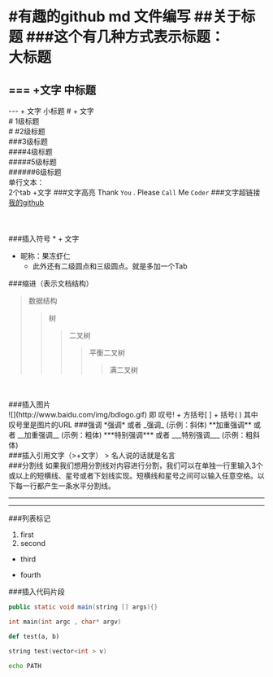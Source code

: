 #有趣的github md 文件编写
##关于标题
###这个有几种方式表示标题：<br>
大标题
===
=== +文字
中标题
---
--- + 文字
小标题
\# + 文字 <br>
\# 1级标题 <br>
\# #2级标题 <br>
\###3级标题 <br>
\####4级标题 <br>
\#####5级标题 <br>
\######6级标题 <br>
单行文本：<br>
2个tab +文字
###文字高亮
Thank `You` . Please `Call` Me `Coder`
###文字超链接
[我的github](https://github.com/yqyao/MyGit "悬停显示")
<br>
<br>
<br>
<br>
###插入符号
\* + 文字
* 昵称：果冻虾仁 
    * 此外还有二级圆点和三级圆点。就是多加一个Tab

###缩进（表示文档结构）
>数据结构  
>>树  
>>>二叉树  
>>>>平衡二叉树  
>>>>>满二叉树

<br>
<br>
###插入图片
<br>
![](http://www.baidu.com/img/bdlogo.gif) 
即 叹号! + 方括号[ ] + 括号( ) 其中叹号里是图片的URL
###强调
*强调* 或者 _强调_ (示例：斜体)
**加重强调** 或者 __加重强调__ (示例：粗体)
***特别强调*** 或者 ___特别强调___ (示例：粗斜体)
<br>
###插入引用文字（>+文字）
> 名人说的话就是名言

<br>
###分割线
如果我们想用分割线对内容进行分割，我们可以在单独一行里输入3个或以上的短横线、星号或者下划线实现。短横线和星号之间可以输入任意空格。以下每一行都产生一条水平分割线。

---
- - - -
###列表标记
1. first
2. second
* third
- fourth

###插入代码片段
``` Java 
public static void main(string [] args){}
```
``` C
int main(int argc , char* argv)
```
``` py
def test(a, b)
```
``` C++
string test(vector<int > v)
```
``` bash
echo PATH
```

